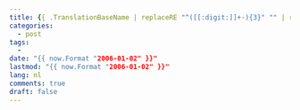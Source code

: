 ```yaml
---
title: {{ .TranslationBaseName | replaceRE "^([[:digit:]]+-){3}" "" | replaceRE "-" " " | title }}
categories:
  - post
tags:
  - 
date: "{{ now.Format "2006-01-02" }}"
lastmod: "{{ now.Format "2006-01-02" }}"
lang: nl
comments: true
draft: false
---
```

